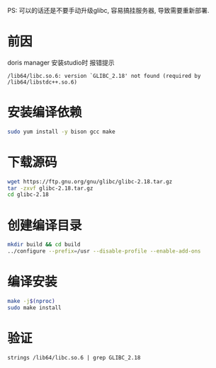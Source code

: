 PS: 可以的话还是不要手动升级glibc, 容易搞挂服务器, 导致需要重新部署.

# 前因
doris manager 安装studio时 报错提示
```
/lib64/libc.so.6: version `GLIBC_2.18' not found (required by /lib64/libstdc++.so.6)
```

# 安装编译依赖
```sh
sudo yum install -y bison gcc make
```

# 下载源码
```sh
wget https://ftp.gnu.org/gnu/glibc/glibc-2.18.tar.gz
tar -zxvf glibc-2.18.tar.gz
cd glibc-2.18
```

# 创建编译目录
```sh
mkdir build && cd build
../configure --prefix=/usr --disable-profile --enable-add-ons
```

# 编译安装
```sh
make -j$(nproc)
sudo make install
```

# 验证
```
strings /lib64/libc.so.6 | grep GLIBC_2.18
```
